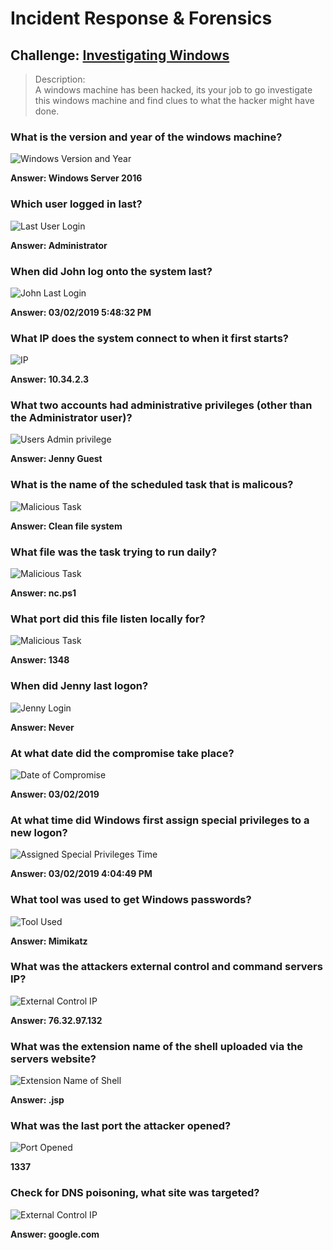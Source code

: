# Incident Response & Forensics
## Challenge: [Investigating Windows](https://tryhackme.com/r/room/investigatingwindows) 
> Description:<br>
> A windows machine has been hacked, its your job to go investigate this windows machine and find clues to what the hacker might have done.
>
### What is the version and year of the windows machine?
![Windows Version and Year](https://github.com/user-attachments/assets/3af899dc-646a-4e3e-a97b-c00957aa68c5)


__Answer: Windows Server 2016__


### Which user logged in last?
![Last User Login](https://github.com/user-attachments/assets/f3daeb63-2d51-4f6e-8eaf-128628e78647)


__Answer: Administrator__


### When did John log onto the system last?
![John Last Login](https://github.com/user-attachments/assets/074c2f19-14d7-439d-bfcc-f78a97535468)


__Answer: 03/02/2019 5:48:32 PM__


### What IP does the system connect to when it first starts?
![IP](https://github.com/user-attachments/assets/f246e1a2-26f2-40a9-a471-b739013f12ef)


__Answer: 10.34.2.3__


### What two accounts had administrative privileges (other than the Administrator user)?
![Users Admin privilege](https://github.com/user-attachments/assets/a3df188f-fc71-4058-962b-86016885ff8d)


__Answer: Jenny Guest__


### What is the name of the scheduled task that is malicous?
![Malicious Task](https://github.com/user-attachments/assets/ff193907-f97c-45db-a33a-13a298f419e1)


__Answer: Clean file system__


### What file was the task trying to run daily?
![Malicious Task](https://github.com/user-attachments/assets/9156a270-792a-4266-adae-d32d577b2265)


__Answer: nc.ps1__


### What port did this file listen locally for?
![Malicious Task](https://github.com/user-attachments/assets/635c2d3f-fcd8-4af2-87ac-75e023a42d73)


__Answer: 1348__


### When did Jenny last logon?
![Jenny Login](https://github.com/user-attachments/assets/b8895353-b324-4238-ba3e-3da0c596fc8d)


__Answer: Never__


### At what date did the compromise take place?
![Date of Compromise](https://github.com/user-attachments/assets/12b2c563-f4ef-4a0f-9abe-63d6cdc4aeb4)


__Answer: 03/02/2019__


### At what time did Windows first assign special privileges to a new logon?
![Assigned Special Privileges Time](https://github.com/user-attachments/assets/d78ed8bf-4a48-49f1-b57f-e94db141bb08)


__Answer: 03/02/2019 4:04:49 PM__


### What tool was used to get Windows passwords?
![Tool Used](https://github.com/user-attachments/assets/1d2b29f6-a0f0-47fd-bf9f-0e356f3edef9)


__Answer: Mimikatz__


### What was the attackers external control and command servers IP?
![External Control IP](https://github.com/user-attachments/assets/693ba4ea-8323-4cc5-96da-7d583598b6f9)


__Answer: 76.32.97.132__


### What was the extension name of the shell uploaded via the servers website?
![Extension Name of Shell](https://github.com/user-attachments/assets/b5d459ec-fe64-44e9-920b-f89eb2cdcc5c)


__Answer: .jsp__


### What was the last port the attacker opened?
![Port Opened](https://github.com/user-attachments/assets/86797255-cc24-4210-be64-78947109f4d7)


__1337__

### Check for DNS poisoning, what site was targeted?
![External Control IP](https://github.com/user-attachments/assets/f62e4b1a-c70f-44c6-8260-381a9002ba91)

__Answer: google.com__
